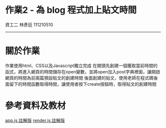 # 作業2 - 為 blog 程式加上貼文時間
資工二 林彥廷 111210510

---
# 關於作業

作業使用html、CSS以及Javascript獨立完成
在開頭先創建一個獲取當前時間的函式，將進入網頁的時間儲存在open變數，並將open加入post字典裡面，讓開啟網頁的時間為前兩篇預設貼文的創建時間
後面創建的貼文，使用老師在程式碼後面留下的時間函數取得時間，讓使用者按下create按鈕時，取得貼文的創建時間

# 參考資料及教材

[app.js 註解版](https://github.com/ccc113a/html2denojs/blob/master/02-%E5%BE%8C%E7%AB%AF/04b-formBlog/blog/%E8%A8%BB%E8%A7%A3%E7%89%88/app.js)
[render.js 註解版](https://github.com/ccc113a/html2denojs/blob/master/02-%E5%BE%8C%E7%AB%AF/04b-formBlog/blog/%E8%A8%BB%E8%A7%A3%E7%89%88/render.js)
